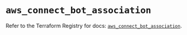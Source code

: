 # `aws_connect_bot_association`

Refer to the Terraform Registry for docs: [`aws_connect_bot_association`](https://registry.terraform.io/providers/hashicorp/aws/5.44.0/docs/resources/connect_bot_association).
